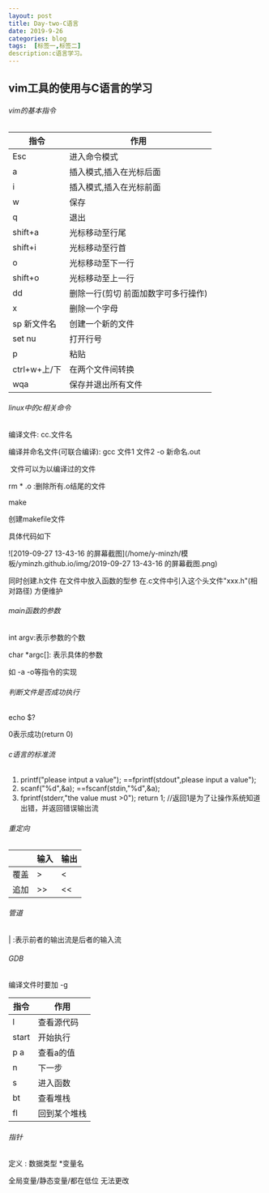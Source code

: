 ```yaml
---
layout: post
title: Day-two-C语言
date: 2019-9-26
categories: blog
tags:  [标签一,标签二]
description:c语言学习。
---
```


## vim工具的使用与C语言的学习

###### vim的基本指令

| 指令          | 作用                                 |
| ------------- | ------------------------------------ |
| Esc           | 进入命令模式                         |
| a             | 插入模式,插入在光标后面              |
| i             | 插入模式,插入在光标前面              |
| w             | 保存                                 |
| q             | 退出                                 |
| shift+a       | 光标移动至行尾                       |
| shift+i       | 光标移动至行首                       |
| o             | 光标移动至下一行                     |
| shift+o       | 光标移动至上一行                     |
| dd            | 删除一行(剪切  前面加数字可多行操作) |
| x             | 删除一个字母                         |
| sp   新文件名 | 创建一个新的文件                     |
| set  nu       | 打开行号                             |
| p             | 粘贴                                 |
| ctrl+w+上/下  | 在两个文件间转换                     |
| wqa           | 保存并退出所有文件                   |

###### linux中的c相关命令

编译文件:	cc.文件名

编译并命名文件(可联合编译):	gcc    文件1    文件2    -o    新命名.out

​															 文件可以为以编译过的文件

rm    * .o  :删除所有.o结尾的文件

make

创建makefile文件

具体代码如下

![2019-09-27 13-43-16 的屏幕截图](/home/y-minzh/模板/yminzh.github.io/img/2019-09-27 13-43-16 的屏幕截图.png)

同时创建.h文件  在文件中放入函数的型参  在.c文件中引入这个头文件"xxx.h"(相对路径)  方便维护

###### main函数的参数

int argv:表示参数的个数

char *argc[]: 表示具体的参数

如 -a   -o等指令的实现

###### 判断文件是否成功执行

echo $?

0表示成功(return  0)

###### c语言的标准流

1. printf("please intput a value");  ==fprintf(stdout",please input a value");
2. scanf("%d",&a);  ==fscanf(stdin,"%d",&a);
3. fprintf(stderr,"the value must >0");  return 1;  //返回1是为了让操作系统知道出错，并返回错误输出流

###### 重定向

|      | 输入 | 输出 |
| ---- | ---- | ---- |
| 覆盖 | >    | <    |
| 追加 | \>>  | <<   |

###### 管道

|	:表示前者的输出流是后者的输入流

###### GDB

编译文件时要加    -g

| 指令   | 作用         |
| ------ | ------------ |
| l      | 查看源代码   |
| start  | 开始执行     |
| p    a | 查看a的值    |
| n      | 下一步       |
| s      | 进入函数     |
| bt     | 查看堆栈     |
| fl     | 回到某个堆栈 |

###### 指针

定义   :     数据类型   *变量名

全局变量/静态变量/都在低位  无法更改